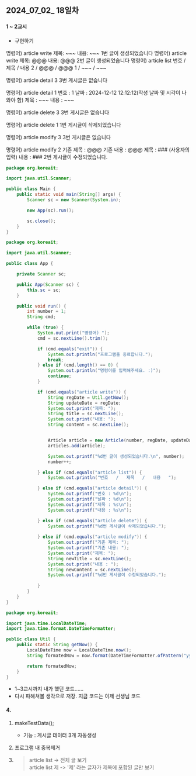 ## 2024_07_02_ 18일차
#### 1 ~ 2교시
- 구현하기


명령어) article write
제목: ~~~
내용: ~~~
1번 글이 생성되었습니다
명령어) article write
제목: @@@
내용: @@@
2번 글이 생성되었습니다
명령어) article list
번호  /  제목  / 내용
2   /   @@@ /  @@@
1   /   ~~~ /  ~~~

명령어) article detail 3
3번 게시글은 없습니다

명령어) article detail 1
번호 : 1
날짜 : 2024-12-12 12:12:12(작성 날짜 및 시각이 나와야 함)
제목 : ~~~
내용 : ~~~

명령어) article delete 3
3번 게시글은 없습니다

명령어) article delete 1
1번 게시글이 삭제되었습니다

명령어) article modify 3
3번 게시글은 없습니다

명령어) article modify 2
기존 제목 : @@@
기존 내용 : @@@
제목 : ### (사용자의 입력)
내용 : ###
2번 게시글이 수정되었습니다.



```java
package org.koreait;

import java.util.Scanner;

public class Main {
    public static void main(String[] args) {
        Scanner sc = new Scanner(System.in);

        new App(sc).run();

        sc.close();
    }
}
```

```java
package org.koreait;

import java.util.Scanner;

public class App {

    private Scanner sc;

    public App(Scanner sc) {
        this.sc = sc;
    }

    public void run() {
        int number = 1;
        String cmd;

        while (true) {
            System.out.print("명령어) ");
            cmd = sc.nextLine().trim();

            if (cmd.equals("exit")) {
                System.out.println("프로그램을 종료합니다.");
                break;
            } else if (cmd.length() == 0) {
                System.out.println("명령어를 입력해주세요. :)");
                continue;
            }

            if (cmd.equals("article write")) {
                String regDate = Util.getNow();
                String updateDate = regDate;
                System.out.print("제목: ");
                String title = sc.nextLine();
                System.out.print("내용: ");
                String content = sc.nextLine();


                Article article = new Article(number, regDate, updateDate,  title, content);
                articles.add(article);

                System.out.printf("%d번 글이 생성되었습니다.\n", number);
                number++;

            } else if (cmd.equals("article list")) {
                System.out.println("번호   /   제목   /   내용   ");

            } else if (cmd.equals("article detail")) {
                System.out.printf("번호 : %d\n");
                System.out.printf("날짜 : %d\n");
                System.out.printf("제목 : %s\n");
                System.out.printf("내용 : %s\n");

            } else if (cmd.equals("article delete")) {
                System.out.printf("%d번 게시글이 삭제되었습니다.");
                
            } else if (cmd.equals("article modify")) {
                System.out.printf("기존 제목: ");
                System.out.printf("기존 내용: ");
                System.out.print("제목: ");
                String newTitle = sc.nextLine();
                System.out.print("내용 : ");
                String newContent = sc.nextLine();
                System.out.printf("%d번 게시글이 수정되었습니다.");
                
            }
        }
    }
}

```
```java
package org.koreait;

import java.time.LocalDateTime;
import java.time.format.DateTimeFormatter;

public class Util {
    public static String getNow() {
        LocalDateTime now = LocalDateTime.now();
        String formatedNow = now.format(DateTimeFormatter.ofPattern("yyyy년 MM월 dd일 HH시 mm분 ss초"));

        return formatedNow;
    }
}

```

- 1~3교시까지 내가 했던 코드......
- 다시 파해쳐볼 생각으로 저장. 지금 코드는 이제 선생님 코드

#### 4.
1. makeTestData();
   - 기능 : 게시글 데이터 3개 자동생성

2. 프로그램 내 중복제거
3. > article list -> 전체 글 보기 \
   > article list 제 -> '제' 라는 글자가 제목에 포함된 글만 보기